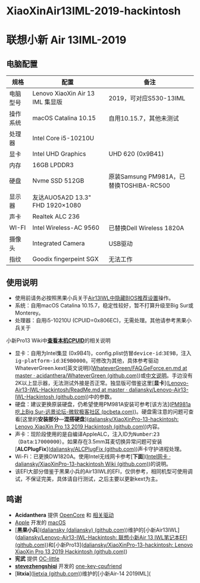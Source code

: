 # XiaoXinAir13IML-2019-hackintosh
# 联想小新 Air 13IML-2019

## 电脑配置

| 规格     | 配置                             | 备注                                    |
| -------- | -------------------------------- | --------------------------------------- |
| 电脑型号 | Lenovo XiaoXin Air 13 IML 集显版 | 2019，可对应S530-13IML                  |
| 操作系统 | macOS Catalina 10.15             | 自用10.15.7，其他未测试                 |
| 处理器   | Intel Core i5-10210U             |                                         |
| 显卡     | Intel UHD Graphics               | UHD 620 (0x9B41)                        |
| 内存     | 16GB LPDDR3                      |                                         |
| 硬盘     | Nvme SSD 512GB                   | 原装Samsung PM981A，已替换TOSHIBA-RC500 |
| 显示器   | 友达AUO5A2D 13.3" FHD 1920×1080  |                                         |
| 声卡     | Realtek ALC 236                  |                                         |
| WI-FI    | Intel Wireless-AC 9560           | 已替换Dell Wireless 1820A               |
| 摄像头   | Integrated Camera                | USB驱动                                 |
| 指纹     | Goodix fingerpeint SGX           | 无法工作                                |

## 使用说明

* 使用前请务必按照黑果小兵关于[Air13IWL中隐藏BIOS推荐设置](https://github.com/daliansky/Lenovo-Air13-IWL-Hackintosh/blob/master/Advanced/ReadMe.md)操作。
* 系统：自用macOS Catalina 10.15.7，稳定性较好，暂不打算升级至Big Sur或Monterey。
* 处理器：自用i5-10210U (CPUID=0x806EC)，无需处理。其他请参考黑果小兵关于

小新Pro13 Wiki中[<b>查看本机CPUID</b>](https://github.com/daliansky/XiaoXinPro-13-hackintosh/wiki/查看本机CPUID)的相关说明

* 显卡：自用为Intel集显 (0x9B41)，config.plist仿冒<kbd>device-id</kbd>:<kbd>3E9B</kbd>，注入<kbd>ig-platform-id</kbd>:<kbd>3E9B0000</kbd>。可修改为其他，具体参考驱动WhateverGreen.kext[英文说明]([WhateverGreen/FAQ.GeForce.en.md at master · acidanthera/WhateverGreen (github.com)](https://github.com/acidanthera/WhateverGreen/blob/master/Manual/FAQ.GeForce.en.md))或[中文说明](https://github.com/acidanthera/WhateverGreen/blob/master/Manual/FAQ.IntelHD.cn.md)。手边没有2K以上显示器，无法测试外接是否正常。独显版可借鉴这里[<b>显卡</b>]([Lenovo-Air13-IWL-Hackintosh/ReadMe.md at master · daliansky/Lenovo-Air13-IWL-Hackintosh (github.com)](https://github.com/daliansky/Lenovo-Air13-IWL-Hackintosh/blob/master/Advanced/ReadMe.md))中的参数。
* 硬盘：建议更换原装硬盘，仍希望使用PM981A安装可参考[该方法]([PM981a 吃上Big Sur-远景论坛-微软极客社区 (pcbeta.com)](https://bbs.pcbeta.com/forum.php?mod=viewthread&tid=1867021))。硬盘需注意的问题可查看[这里的<b>安装部分</b>—<b>混搭硬盘</b>]([daliansky/XiaoXinPro-13-hackintosh: Lenovo XiaoXin Pro 13 2019 Hackintosh (github.com)](https://github.com/daliansky/XiaoXinPro-13-hackintosh))内容。
* 声卡：现阶段使用的是自编译AppleALC，注入ID为<kbd>Number</kbd>:<kbd>23</kbd>（<kbd>Data</kbd>:<kbd>17000000</kbd>）。如果存在3.5mm耳麦切换异常问题可安装[<b>ALCPlugFix</b>]([daliansky/ALCPlugFix (github.com)](https://github.com/daliansky/ALCPlugFix))声卡守护进程处理。
* Wi-Fi：已更换DW1820A。使用Intel无线网卡参考[<b>下面</b>]([Intel网卡 · daliansky/XiaoXinPro-13-hackintosh Wiki (github.com)](https://github.com/daliansky/XiaoXinPro-13-hackintosh/wiki/Intel网卡))的说明。
* 该EFI大部分借鉴于黑果小兵的Air13IWL的EFI，仅供参考，相同机型可使用调试，不保证完美，具体请自行测试，之后主要以更新kext为主。

## 鸣谢

* **Acidanthera** 提供 [OpenCore](https://github.com/acidanthera/OpenCorePkg) 和 [相关驱动](https://github.com/acidanthera)
* [Apple](https://www.apple.com/) 开发的 [macOS](https://www.apple.com/macos)
* [<b>黑果小兵</b>]([daliansky (daliansky) (github.com)](https://github.com/daliansky))维护的[小新Air13IWL]([daliansky/Lenovo-Air13-IWL-Hackintosh: 联想小新Air 13 IWL笔记本EFI (github.com)](https://github.com/daliansky/Lenovo-Air13-IWL-Hackintosh))和[小新Pro13]([daliansky/XiaoXinPro-13-hackintosh: Lenovo XiaoXin Pro 13 2019 Hackintosh (github.com)](https://github.com/daliansky/XiaoXinPro-13-hackintosh))
* **宪武** 提供 [OC-little](https://github.com/daliansky/OC-little)
* [<b>stevezhengshiqi</b>](https://github.com/stevezhengshiqi) 开发的 [one-key-cpufriend](https://github.com/stevezhengshiqi/one-key-cpufriend)
* [<b>litxia</b>]([lietxia (github.com)](https://github.com/lietxia))维护的[小新Air-14 2019IML](
